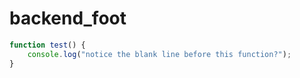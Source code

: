 # backend_foot
```javascript
function test() {
    console.log("notice the blank line before this function?");
}
```
